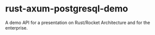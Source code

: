 # rust-axum-postgresql-demo

A demo API for a presentation on Rust/Rocket Architecture and for the enterprise.

